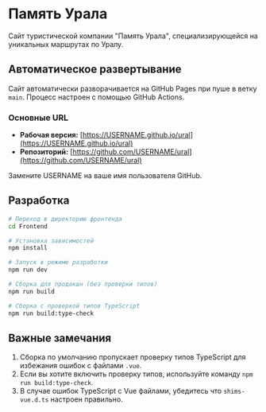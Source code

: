 # Память Урала

Сайт туристической компании "Память Урала", специализирующейся на уникальных маршрутах по Уралу.

## Автоматическое развертывание

Сайт автоматически разворачивается на GitHub Pages при пуше в ветку `main`. Процесс настроен с помощью GitHub Actions.

### Основные URL

- **Рабочая версия:** [https://USERNAME.github.io/ural](https://USERNAME.github.io/ural)
- **Репозиторий:** [https://github.com/USERNAME/ural](https://github.com/USERNAME/ural)

Замените USERNAME на ваше имя пользователя GitHub.

## Разработка

```bash
# Переход в директорию фронтенда
cd Frontend

# Установка зависимостей
npm install

# Запуск в режиме разработки
npm run dev

# Сборка для продакшн (без проверки типов)
npm run build

# Сборка с проверкой типов TypeScript
npm run build:type-check
```

## Важные замечания

1. Сборка по умолчанию пропускает проверку типов TypeScript для избежания ошибок с файлами `.vue`.
2. Если вы хотите включить проверку типов, используйте команду `npm run build:type-check`.
3. В случае ошибок TypeScript с Vue файлами, убедитесь что `shims-vue.d.ts` настроен правильно. 